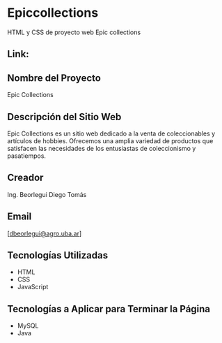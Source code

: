 # Epiccollections
HTML y CSS de proyecto web Epic collections

## Link: 

## Nombre del Proyecto
Epic Collections

## Descripción del Sitio Web
Epic Collections es un sitio web dedicado a la venta de coleccionables y artículos de hobbies. Ofrecemos una amplia variedad de productos que satisfacen las necesidades de los entusiastas de coleccionismo y pasatiempos.

## Creador
Ing. Beorlegui Diego Tomás

## Email
[dbeorlegui@agro.uba.ar]

## Tecnologías Utilizadas
- HTML
- CSS
- JavaScript
## Tecnologías a Aplicar para Terminar la Página
- MySQL
- Java



